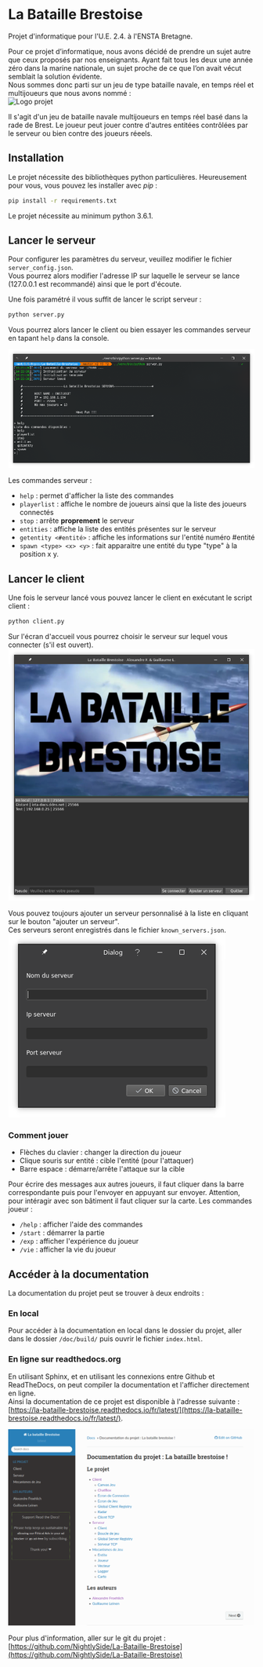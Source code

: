 # La Bataille Brestoise
Projet d'informatique pour l'U.E. 2.4. à l'ENSTA Bretagne.  

Pour ce projet d’informatique, nous avons décidé de prendre un sujet autre que
ceux proposés par nos enseignants. Ayant fait tous les deux une année zéro dans la
marine nationale, un sujet proche de ce que l’on avait vécut semblait la solution
évidente.  
Nous sommes donc parti sur un jeu de type bataille navale, en temps réel et
multijoueurs que nous avons nommé :  
![Logo projet](rapports/1ère%20phase/imgs/logo.png)

Il s'agit d'un jeu de bataille navale multijoueurs en temps réel basé dans la rade de Brest. Le joueur peut jouer contre d'autres entitées contrôlées par le serveur ou bien contre des joueurs réeels.

## Installation
Le projet nécessite des bibliothèques python particulières. Heureusement pour vous, vous pouvez les installer avec *pip* :  
```bash
pip install -r requirements.txt
```

Le projet nécessite au minimum python 3.6.1.

## Lancer le serveur
Pour configurer les paramètres du serveur, veuillez modifier le fichier `server_config.json`.  
Vous pourrez alors modifier l'adresse IP sur laquelle le serveur se lance (127.0.0.1 est recommandé) ainsi que le port d'écoute.  

Une fois paramétré il vous suffit de lancer le script serveur :   
```bash
python server.py
```  
Vous pourrez alors lancer le client ou bien essayer les commandes serveur en tapant `help` dans la console.

![Console serveur](documentation/console_serveur.png)

Les commandes serveur :
- `help` : permet d'afficher la liste des commandes
- `playerlist` : affiche le nombre de joueurs ainsi que la liste des joueurs connectés
- `stop` : arrête **proprement** le serveur
- `entities` : affiche la liste des entités présentes sur le serveur
- `getentity <#entité>` : affiche les informations sur l'entité numéro #entité
- `spawn <type> <x> <y>` : fait apparaitre une entité du type "type" à la position x y.

## Lancer le client
Une fois le serveur lancé vous pouvez lancer le client en exécutant le script client :  
```bash
python client.py
```

Sur l'écran d'accueil vous pourrez choisir le serveur sur lequel vous connecter (s'il est ouvert).
![Ecran connexion](documentation/ecran_connexion.png)

Vous pouvez toujours ajouter un serveur personnalisé à la liste en cliquant sur le bouton "ajouter un serveur".  
Ces serveurs seront enregistrés dans le fichier `known_servers.json`.  
![Ajout serveur](documentation/ajout_serveur.png)

### Comment jouer

- Flèches du clavier : changer la direction du joueur
- Clique souris sur entité : cible l'entité (pour l'attaquer)
- Barre espace : démarre/arrête l'attaque sur la cible

Pour écrire des messages aux autres joueurs, il faut cliquer dans la barre correspondante puis pour l'envoyer en appuyant sur envoyer.
Attention, pour intéragir avec son bâtiment il faut cliquer sur la carte. 
Les commandes joueur :
- `/help` : afficher l'aide des commandes
- `/start` : démarrer la partie
- `/exp` : afficher l'expérience du joueur
- `/vie` : afficher la vie du joueur

## Accéder à la documentation
La documentation du projet peut se trouver à deux endroits :

### En local
Pour accéder à la documentation en local dans le dossier du projet, aller dans le dossier `/doc/build/` puis ouvrir le fichier `index.html`.

### En ligne sur readthedocs.org
En utilisant Sphinx, et en utilisant les connexions entre Github et ReadTheDocs, on peut compiler la documentation et l'afficher directement en ligne.  
Ainsi la documentation de ce projet est disponible à l'adresse suivante :  
[https://la-bataille-brestoise.readthedocs.io/fr/latest/](https://la-bataille-brestoise.readthedocs.io/fr/latest/).

![Documentation RTD](documentation/docs_rtd.png)

Pour plus d'information, aller sur le git du projet : [https://github.com/NightlySide/La-Bataille-Brestoise](https://github.com/NightlySide/La-Bataille-Brestoise)